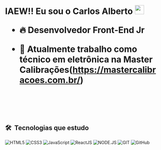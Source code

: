 <h1>IAEW!! Eu sou o Carlos Alberto <img src="https://raw.githubusercontent.com/kaueMarques//kaueMarques/master/hi.gif" width="30px"<h1>


- 🔥 Desenvolvedor Front-End Jr
  
- 🔭 Atualmente trabalho como técnico em eletrônica na Master Calibrações(https://mastercalibracoes.com.br/)
  
<br><br>
  
  ## 🛠️ &nbsp;Tecnologias que estudo
  
<p align="left">
   <img align="center" alt="HTML5"
  src="https://img.shields.io/badge/HTML5-E34F26?style=for-the-badge&logo=html5&logoColor=white">
  <img align="center" alt="CSS3"
  src="https://img.shields.io/badge/CSS3-1572B6?style=for-the-badge&logo=css3&logoColor=white">
  <img align="center" alt="JavaScript"
  src="https://img.shields.io/badge/JavaScript-F7DF1E?style=for-the-badge&logo=javascript&logoColor=black">
  <img align="center" alt="ReactJS"
  src="https://img.shields.io/badge/React-20232A?style=for-the-badge&logo=react&logoColor=61DAFB">
  <img align="center" alt="NODE.JS"
  src="https://img.shields.io/badge/Node.js-43853D?style=for-the-badge&logo=node.js&logoColor=white">
  <img align="center" alt="GIT"
  src="https://img.shields.io/badge/GIT-E44C30?style=for-the-badge&logo=git&logoColor=white">
  <img align="center" alt="GitHub"
  src="https://img.shields.io/badge/GitHub-100000?style=for-the-badge&logo=github&logoColor=white">
<p>
 
